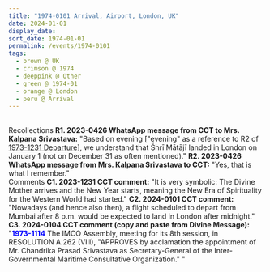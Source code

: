 ```yaml
---
title: "1974-0101 Arrival, Airport, London, UK"
date: 2024-01-01
display_date: 
sort_date: 1974-01-01
permalink: /events/1974-0101
tags:
  - brown @ UK
  - crimson @ 1974
  - deeppink @ Other
  - green @ 1974-01
  - orange @ London
  - peru @ Arrival
---
```


<br>

<wave-list>
  <list-title color="DarkSeaGreen" width="65"> Recollections</list-title>
  <list-item color="BlanchedAlmond" width="250"><b>R1. 2023-0426 WhatsApp message from CCT to Mrs. Kalpana Srivastava:</b> "Based on evening ["evening" as a reference to R2 of <a href="https://seven-teams.github.io/events/1973-1231">1973-1231 Departure</a>], we understand that Śhrī Mātājī landed in London on January 1 (not on December 31 as often mentioned)."</list-item>
  <list-item color="Lavender"  width="250"><b>R2. 2023-0426 WhatsApp message from Mrs. Kalpana Srivastava to CCT:</b> "Yes, that is what I remember."</list-item>
</wave-list>

<br>

<wave-list>
  <list-title color="DarkSeaGreen" width="55">Comments</list-title>
  <list-item color="BlanchedAlmond" width="250"><b>C1. 2023-1231 CCT comment:</b> "It is very symbolic: The Divine Mother arrives and the New Year starts, meaning the New Era of Spirituality for the Western World had started."</list-item>
  <list-item color="Lavender" width="250"><b>C2. 2024-0101 CCT comment: </b> "Nowadays (and hence also then), a flight scheduled to depart from Mumbai after 8 p.m. would be expected to land in London after midnight."</list-item>
  <list-item color="BlanchedAlmond" width="250"><b>C3. 2024-0104 CCT comment (copy and paste from Divine Message):</b> "<font color="blue"><b>1973-1114</b></font> The IMCO Assembly, meeting for its 8th session, in RESOLUTION A.262 (VIII), "APPROVES by acclamation the appointment of Mr. Chandrika Prasad Srivastava as Secretary-General of the Inter-Governmental Maritime Consultative Organization." "</list-item>  
</wave-list>

